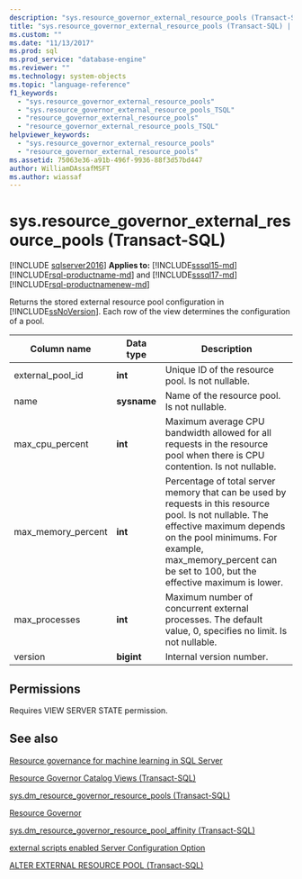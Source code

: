 ```yaml
---
description: "sys.resource_governor_external_resource_pools (Transact-SQL)"
title: "sys.resource_governor_external_resource_pools (Transact-SQL) | Microsoft Docs"
ms.custom: ""
ms.date: "11/13/2017"
ms.prod: sql
ms.prod_service: "database-engine"
ms.reviewer: ""
ms.technology: system-objects
ms.topic: "language-reference"
f1_keywords: 
  - "sys.resource_governor_external_resource_pools"
  - "sys.resource_governor_external_resource_pools_TSQL"
  - "resource_governor_external_resource_pools"
  - "resource_governor_external_resource_pools_TSQL"
helpviewer_keywords: 
  - "sys.resource_governor_external_resource_pools"
  - "resource_governor_external_resource_pools"
ms.assetid: 75063e36-a91b-496f-9936-88f3d57bd447
author: WilliamDAssafMSFT
ms.author: wiassaf
---
```

# sys.resource_governor_external_resource_pools (Transact-SQL)
[!INCLUDE [sqlserver2016](../../includes/applies-to-version/sqlserver2016.md)]
**Applies to:** [!INCLUDE[sssql15-md](../../includes/sssql16-md.md)] [!INCLUDE[rsql-productname-md](../../includes/rsql-productname-md.md)] and [!INCLUDE[sssql17-md](../../includes/sssql17-md.md)] [!INCLUDE[rsql-productnamenew-md](../../includes/rsql-productnamenew-md.md)]

Returns the stored external resource pool configuration in [!INCLUDE[ssNoVersion](../../includes/ssnoversion-md.md)]. Each row of the view determines the configuration of a pool.
  
|Column name|Data type|Description|
|-----------------|---------------|-----------------|
|external_pool_id|**int**|Unique ID of the resource pool. Is not nullable.|
|name|**sysname**|Name of the resource pool. Is not nullable.|
|max_cpu_percent|**int**|Maximum average CPU bandwidth allowed for all requests in the resource pool when there is CPU contention. Is not nullable.|
|max_memory_percent|**int**|Percentage of total server memory that can be used by requests in this resource pool. Is not nullable. The effective maximum depends on the pool minimums. For example, max_memory_percent can be set to 100, but the effective maximum is lower.|
|max_processes|**int**|Maximum number of concurrent external processes. The default value, 0, specifies no limit. Is not nullable.|
|version|**bigint**|Internal version number.|
  
## Permissions

Requires VIEW SERVER STATE permission.

## See also

[Resource governance for machine learning in SQL Server](../../machine-learning/administration/resource-governor.md)

[Resource Governor Catalog Views &#40;Transact-SQL&#41;](../../relational-databases/system-catalog-views/resource-governor-catalog-views-transact-sql.md)

[sys.dm_resource_governor_resource_pools &#40;Transact-SQL&#41;](../../relational-databases/system-dynamic-management-views/sys-dm-resource-governor-resource-pools-transact-sql.md)

[Resource Governor](../../relational-databases/resource-governor/resource-governor.md)

[sys.dm_resource_governor_resource_pool_affinity &#40;Transact-SQL&#41;](../../relational-databases/system-dynamic-management-views/sys-dm-resource-governor-resource-pool-affinity-transact-sql.md)

[external scripts enabled Server Configuration Option](../../database-engine/configure-windows/external-scripts-enabled-server-configuration-option.md)

[ALTER EXTERNAL RESOURCE POOL &#40;Transact-SQL&#41;](../../t-sql/statements/alter-external-resource-pool-transact-sql.md)
